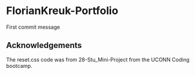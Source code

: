 # FlorianKreuk-Portfolio

First commit message


## Acknowledgements

The reset.css code was from 28-Stu_Mini-Project from the UCONN Coding bootcamp.
